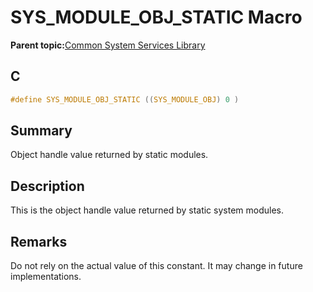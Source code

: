 # SYS\_MODULE\_OBJ\_STATIC Macro

**Parent topic:**[Common System Services Library](GUID-B6B51E48-2D3D-42F8-8493-3405F1639A9E.md)

## C

```c
#define SYS_MODULE_OBJ_STATIC ((SYS_MODULE_OBJ) 0 )

```

## Summary

Object handle value returned by static modules.

## Description

This is the object handle value returned by static system modules.

## Remarks

Do not rely on the actual value of this constant. It may change in future implementations.

